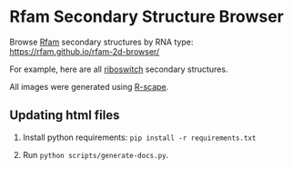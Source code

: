 # Rfam Secondary Structure Browser

Browse [Rfam](http://rfam.org) secondary structures by RNA type: https://rfam.github.io/rfam-2d-browser/

For example, here are all [riboswitch](https://rfam.github.io/rfam-2d-browser/riboswitch.html) secondary structures.

All images were generated using [R-scape](http://eddylab.org/R-scape/).

## Updating html files

1. Install python requirements: `pip install -r requirements.txt`

2. Run `python scripts/generate-docs.py`.
